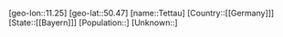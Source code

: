 ﻿---
location: [50.47,11.25]
type: City
tags:
- geo/City


SpocWebEntityId: 34832
isDeleted: false
confidential: public

---
[geo-lon::11.25]
[geo-lat::50.47]
[name::Tettau]
[Country::[[Germany]]]
[State::[[Bayern]]]
[Population::]
[Unknown::]

